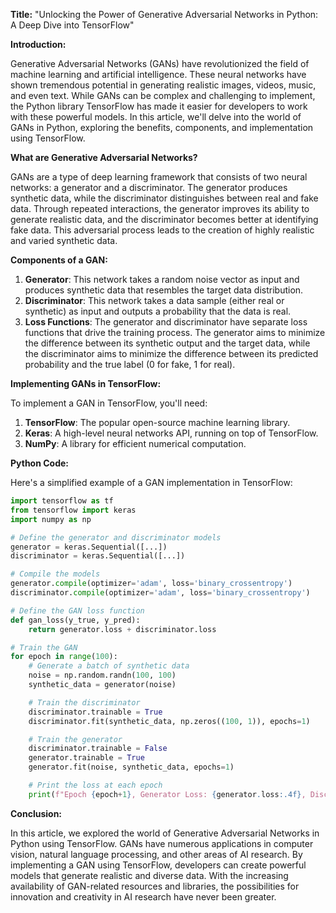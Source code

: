 **Title:** "Unlocking the Power of Generative Adversarial Networks in Python: A Deep Dive into TensorFlow"

**Introduction:**

Generative Adversarial Networks (GANs) have revolutionized the field of machine learning and artificial intelligence. These neural networks have shown tremendous potential in generating realistic images, videos, music, and even text. While GANs can be complex and challenging to implement, the Python library TensorFlow has made it easier for developers to work with these powerful models. In this article, we'll delve into the world of GANs in Python, exploring the benefits, components, and implementation using TensorFlow.

**What are Generative Adversarial Networks?**

GANs are a type of deep learning framework that consists of two neural networks: a generator and a discriminator. The generator produces synthetic data, while the discriminator distinguishes between real and fake data. Through repeated interactions, the generator improves its ability to generate realistic data, and the discriminator becomes better at identifying fake data. This adversarial process leads to the creation of highly realistic and varied synthetic data.

**Components of a GAN:**

1. **Generator**: This network takes a random noise vector as input and produces synthetic data that resembles the target data distribution.
2. **Discriminator**: This network takes a data sample (either real or synthetic) as input and outputs a probability that the data is real.
3. **Loss Functions**: The generator and discriminator have separate loss functions that drive the training process. The generator aims to minimize the difference between its synthetic output and the target data, while the discriminator aims to minimize the difference between its predicted probability and the true label (0 for fake, 1 for real).

**Implementing GANs in TensorFlow:**

To implement a GAN in TensorFlow, you'll need:

1. **TensorFlow**: The popular open-source machine learning library.
2. **Keras**: A high-level neural networks API, running on top of TensorFlow.
3. **NumPy**: A library for efficient numerical computation.

**Python Code:**

Here's a simplified example of a GAN implementation in TensorFlow:
```python
import tensorflow as tf
from tensorflow import keras
import numpy as np

# Define the generator and discriminator models
generator = keras.Sequential([...])
discriminator = keras.Sequential([...])

# Compile the models
generator.compile(optimizer='adam', loss='binary_crossentropy')
discriminator.compile(optimizer='adam', loss='binary_crossentropy')

# Define the GAN loss function
def gan_loss(y_true, y_pred):
    return generator.loss + discriminator.loss

# Train the GAN
for epoch in range(100):
    # Generate a batch of synthetic data
    noise = np.random.randn(100, 100)
    synthetic_data = generator(noise)

    # Train the discriminator
    discriminator.trainable = True
    discriminator.fit(synthetic_data, np.zeros((100, 1)), epochs=1)

    # Train the generator
    discriminator.trainable = False
    generator.trainable = True
    generator.fit(noise, synthetic_data, epochs=1)

    # Print the loss at each epoch
    print(f"Epoch {epoch+1}, Generator Loss: {generator.loss:.4f}, Discriminator Loss: {discriminator.loss:.4f}")
```
**Conclusion:**

In this article, we explored the world of Generative Adversarial Networks in Python using TensorFlow. GANs have numerous applications in computer vision, natural language processing, and other areas of AI research. By implementing a GAN using TensorFlow, developers can create powerful models that generate realistic and diverse data. With the increasing availability of GAN-related resources and libraries, the possibilities for innovation and creativity in AI research have never been greater.